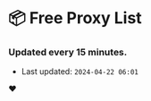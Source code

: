 # :package: Free Proxy List
### Updated every 15 minutes.

- Last updated: `2024-04-22 06:01`

:heart:
